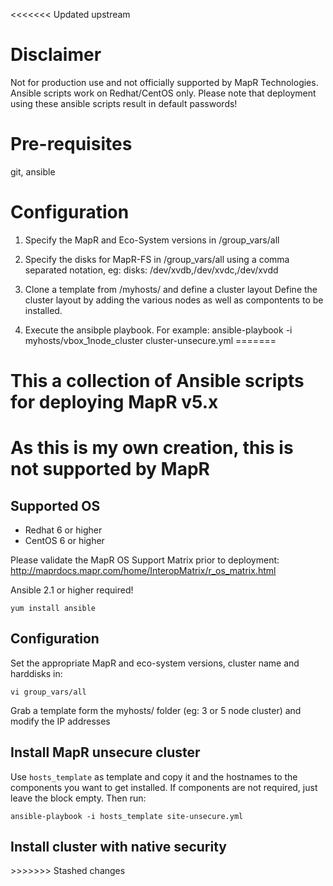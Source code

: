 <<<<<<< Updated upstream
# Disclaimer
Not for production use and not officially supported by MapR Technologies.
Ansible scripts work on Redhat/CentOS only.
Please note that deployment using these ansible scripts result in default passwords!


# Pre-requisites
git, ansible

# Configuration
1. Specify the MapR and Eco-System versions in /group_vars/all

2. Specify the disks for MapR-FS in /group_vars/all using a comma separated notation, eg:
disks: /dev/xvdb,/dev/xvdc,/dev/xvdd

3. Clone a template from /myhosts/ and define a cluster layout
Define the cluster layout by adding the various nodes as well as compontents to be installed.

4. Execute the ansibple playbook. For example:
ansible-playbook -i myhosts/vbox_1node_cluster cluster-unsecure.yml
=======
# This a collection of Ansible scripts for deploying MapR v5.x
# As this is my own creation, this is not supported by MapR

## Supported OS

* Redhat 6 or higher
* CentOS 6 or higher

Please validate the MapR OS Support Matrix prior to deployment:
http://maprdocs.mapr.com/home/InteropMatrix/r_os_matrix.html

Ansible 2.1 or higher required!
```
yum install ansible
```

## Configuration
Set the appropriate MapR and eco-system versions, cluster name and harddisks in:
```
vi group_vars/all
```

Grab a template form the myhosts/ folder (eg: 3 or 5 node cluster) and modify the IP addresses

## Install MapR unsecure cluster

Use `hosts_template` as template and copy it and the hostnames to the components you want to get installed. If components are not required, just leave the block empty. Then run:

```
ansible-playbook -i hosts_template site-unsecure.yml
```

## Install cluster with native security
<todo>
>>>>>>> Stashed changes
